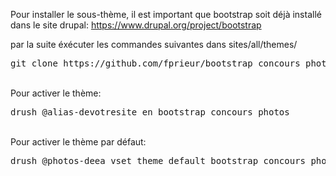 Pour installer le sous-thème, il est important que bootstrap soit déjà installé dans le site drupal: https://www.drupal.org/project/bootstrap

par la suite éxécuter les commandes suivantes dans sites/all/themes/

<pre>git clone https://github.com/fprieur/bootstrap_concours_photos</pre>
<br>
Pour activer le thème:
<pre>drush @alias-devotresite en bootstrap_concours_photos</pre>
<br>
Pour activer le thème par défaut:
<pre>drush @photos-deea vset theme_default bootstrap_concours_photos</pre>